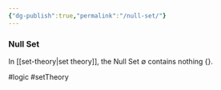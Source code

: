 ```yaml
---
{"dg-publish":true,"permalink":"/null-set/"}
---
```


### Null Set
In [[set-theory|set theory]], the Null Set $\emptyset$ contains nothing $\{\}$.

#logic #setTheory 
